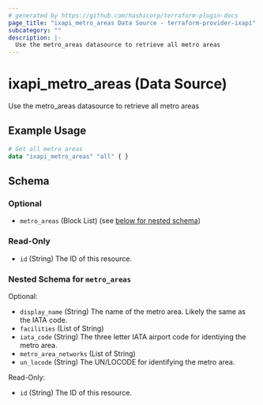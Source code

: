 ```yaml
---
# generated by https://github.com/hashicorp/terraform-plugin-docs
page_title: "ixapi_metro_areas Data Source - terraform-provider-ixapi"
subcategory: ""
description: |-
  Use the metro_areas datasource to retrieve all metro areas
---
```


# ixapi_metro_areas (Data Source)

Use the metro_areas datasource to retrieve all metro areas

## Example Usage

```terraform
# Get all metro areas
data "ixapi_metro_areas" "all" { }
```

<!-- schema generated by tfplugindocs -->
## Schema

### Optional

- `metro_areas` (Block List) (see [below for nested schema](#nestedblock--metro_areas))

### Read-Only

- `id` (String) The ID of this resource.

<a id="nestedblock--metro_areas"></a>
### Nested Schema for `metro_areas`

Optional:

- `display_name` (String) The name of the metro area. Likely the same as the IATA code.
- `facilities` (List of String)
- `iata_code` (String) The three letter IATA airport code for identiying the metro area.
- `metro_area_networks` (List of String)
- `un_locode` (String) The UN/LOCODE for identifying the metro area.

Read-Only:

- `id` (String) The ID of this resource.


